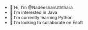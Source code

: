 - 👋 Hi, I’m @NadeeshanUththara
- 👀 I’m interested in Java
- 🌱 I’m currently learning Python
- 💞️ I’m looking to collaborate on Esoft
<!---
NadeeshanUththara/NadeeshanUththara is a ✨ special ✨ repository because its `README.md` (this file) appears on your GitHub profile.
You can click the Preview link to take a look at your changes.
--->
